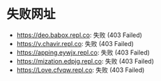 # 失败网址
- https://deo.babox.repl.co: 失败 (403
Failed)
- https://v.chavir.repl.co: 失败 (403
Failed)
- https://apping.eywjx.repl.co: 失败 (403
Failed)
- https://mization.edpjg.repl.co: 失败 (403
Failed)
- https://Love.cfvqw.repl.co: 失败 (403
Failed)
